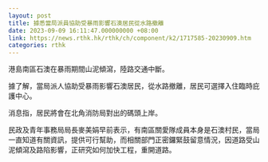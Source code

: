 ```yaml
---
layout: post
title: 據悉當局派員協助受暴雨影響石澳居民從水路撤離
date: 2023-09-09 16:11:47.000000000 +08:00
link: https://news.rthk.hk/rthk/ch/component/k2/1717585-20230909.htm
categories: rthk
---
```


港島南區石澳在暴雨期間山泥傾瀉，陸路交通中斷。

據了解，當局派人協助受暴雨影響石澳居民，從水路撤離，居民可選擇入住臨時庇護中心。

消息指，居民將會在北角消防局對出的碼頭上岸。

民政及青年事務局局長麥美娟早前表示，有南區關愛隊成員本身是石澳村民，當局一直知道有關資訊，提供可行幫助，而相關部門正密鑼緊鼓留意情況，因道路受山泥傾瀉及路陷影響，正研究如何加快工程，重開道路。
